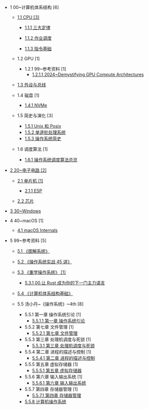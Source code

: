   - 1 00~计算机体系结构 [6]
    - [1.1 CPU [3]](/00~计算机体系结构/CPU/README.md)
      - [1.1.1 三大定律](/00~计算机体系结构/CPU/三大定律.md)
      - [1.1.2 作业调度](/00~计算机体系结构/CPU/作业调度/README.md)
        
      - [1.1.3 指令基础](/00~计算机体系结构/CPU/指令基础.md)
    - 1.2 GPU [1]
      - 1.2.1 99~参考资料 [1]
        - [1.2.1.1 2024~Demystifying GPU Compute Architectures](/00~计算机体系结构/GPU/99~参考资料/2024~Demystifying%20GPU%20Compute%20Architectures.md)
    - [1.3 外设与总线](/00~计算机体系结构/外设与总线/README.md)
      
    - 1.4 磁盘 [1]
      - [1.4.1 NVMe](/00~计算机体系结构/磁盘/NVMe/README.md)
        
    - 1.5 简史与演化 [3]
      - [1.5.1 Unix 和 Posix](/00~计算机体系结构/简史与演化/Unix%20和%20Posix.md)
      - [1.5.2 单道批处理系统](/00~计算机体系结构/简史与演化/单道批处理系统.md)
      - [1.5.3 操作系统简史](/00~计算机体系结构/简史与演化/操作系统简史.md)
    - 1.6 调度算法 [1]
      - [1.6.1 操作系统调度算法总览](/00~计算机体系结构/调度算法/操作系统调度算法总览.md)
  - [2 20~电子电路 [2]](/20~电子电路/README.md)
    - [2.1 单片机 [1]](/20~电子电路/单片机/README.md)
      - [2.1.1 ESP](/20~电子电路/单片机/ESP/README.md)
        
    - [2.2 芯片](/20~电子电路/芯片/README.md)
      
  - [3 30~Windows](/30~Windows/README.md)
    
  - 4 40~macOS [1]
    - [4.1 macOS Internals](/40~macOS/2023-macOS%20Internals.md)
  - 5 99~参考资料 [5]
    - [5.1 《图解系统》](/99~参考资料/2021-《图解系统》/README.md)
      
    - [5.2 《操作系统实战 45 讲》](/99~参考资料/2021-《操作系统实战%2045%20讲》/README.md)
      
    - [5.3 《重学操作系统》 [1]](/99~参考资料/2021-《重学操作系统》/README.md)
      - [5.3.1 00.让 Rust 成为你的下一门主力语言](/99~参考资料/2021-《重学操作系统》/00.让%20Rust%20成为你的下一门主力语言.md)
    - [5.4 《计算机体系结构基础》](/99~参考资料/《计算机体系结构基础》/README.md)
      
    - 5.5 汤小丹~《操作系统》~4th [8]
      - 5.5.1 第一章 操作系统引论 [1]
        - [5.5.1.1 第一章 操作系统引论](/99~参考资料/汤小丹~《操作系统》~4th/第一章%20操作系统引论/第一章%20操作系统引论.md)
      - 5.5.2 第七章 文件管理 [1]
        - [5.5.2.1 第七章 文件管理](/99~参考资料/汤小丹~《操作系统》~4th/第七章%20文件管理/第七章%20文件管理.md)
      - 5.5.3 第三章 处理机调度与死锁 [1]
        - [5.5.3.1 第三章 处理机调度与死锁](/99~参考资料/汤小丹~《操作系统》~4th/第三章%20处理机调度与死锁/第三章%20处理机调度与死锁.md)
      - 5.5.4 第二章 进程的描述与控制 [1]
        - [5.5.4.1 第二章 进程的描述与控制](/99~参考资料/汤小丹~《操作系统》~4th/第二章%20进程的描述与控制/第二章%20进程的描述与控制.md)
      - 5.5.5 第五章 虚拟存储器 [1]
        - [5.5.5.1 第五章 虚拟存储器](/99~参考资料/汤小丹~《操作系统》~4th/第五章%20虚拟存储器/第五章%20虚拟存储器.md)
      - 5.5.6 第六章 输入输出系统 [1]
        - [5.5.6.1 第六章 输入输出系统](/99~参考资料/汤小丹~《操作系统》~4th/第六章%20输入输出系统/第六章%20输入输出系统.md)
      - 5.5.7 第四章 存储器管理 [1]
        - [5.5.7.1 第四章 存储器管理](/99~参考资料/汤小丹~《操作系统》~4th/第四章%20存储器管理/第四章%20存储器管理.md)
      - [5.5.8 计算机操作系统](/99~参考资料/汤小丹~《操作系统》~4th/计算机操作系统.md)